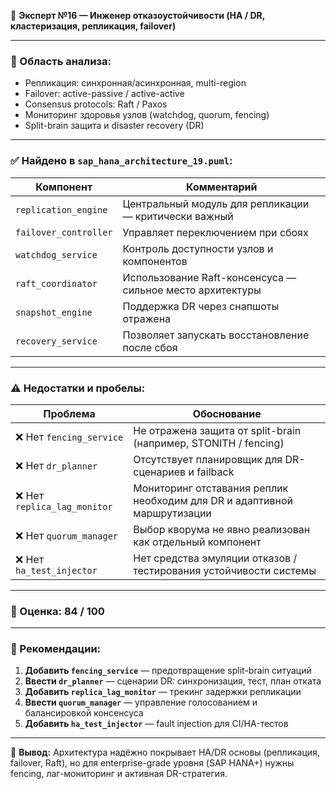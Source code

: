 🧯 **Эксперт №16 — Инженер отказоустойчивости (HA / DR, кластеризация, репликация, failover)**

---

### 🎯 Область анализа:

* Репликация: синхронная/асинхронная, multi-region
* Failover: active-passive / active-active
* Consensus protocols: Raft / Paxos
* Мониторинг здоровья узлов (watchdog, quorum, fencing)
* Split-brain защита и disaster recovery (DR)

---

### ✅ Найдено в `sap_hana_architecture_19.puml`:

| Компонент             | Комментарий                                               |
| --------------------- | --------------------------------------------------------- |
| `replication_engine`  | Центральный модуль для репликации — критически важный     |
| `failover_controller` | Управляет переключением при сбоях                         |
| `watchdog_service`    | Контроль доступности узлов и компонентов                  |
| `raft_coordinator`    | Использование Raft-консенсуса — сильное место архитектуры |
| `snapshot_engine`     | Поддержка DR через снапшоты отражена                      |
| `recovery_service`    | Позволяет запускать восстановление после сбоя             |

---

### ⚠️ Недостатки и пробелы:

| Проблема                    | Обоснование                                                              |
| --------------------------- | ------------------------------------------------------------------------ |
| ❌ Нет `fencing_service`     | Не отражена защита от split-brain (например, STONITH / fencing)          |
| ❌ Нет `dr_planner`          | Отсутствует планировщик для DR-сценариев и failback                      |
| ❌ Нет `replica_lag_monitor` | Мониторинг отставания реплик необходим для DR и адаптивной маршрутизации |
| ❌ Нет `quorum_manager`      | Выбор кворума не явно реализован как отдельный компонент                 |
| ❌ Нет `ha_test_injector`    | Нет средства эмуляции отказов / тестирования устойчивости системы        |

---

### 💯 Оценка: **84 / 100**

---

### 🔧 Рекомендации:

1. **Добавить `fencing_service`** — предотвращение split-brain ситуаций
2. **Ввести `dr_planner`** — сценарии DR: синхронизация, тест, план отката
3. **Добавить `replica_lag_monitor`** — трекинг задержки репликации
4. **Ввести `quorum_manager`** — управление голосованием и балансировкой консенсуса
5. **Добавить `ha_test_injector`** — fault injection для CI/HA-тестов

---

🧯 **Вывод:** Архитектура надёжно покрывает HA/DR основы (репликация, failover, Raft), но для enterprise-grade уровня (SAP HANA+) нужны fencing, лаг-мониторинг и активная DR-стратегия.

